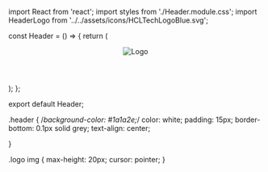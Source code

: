 import React from 'react';
import styles from './Header.module.css';
import HeaderLogo from '../../assets/icons/HCLTechLogoBlue.svg';

const Header = () => {
    return (
        <header className={styles.header}>
            <div className={styles.logo}>
            <img src={HeaderLogo} alt="Logo" />
            </div>
        </header>
    );
};

export default Header;

.header {
    /*background-color: #1a1a2e;*/
    color: white;
    padding: 15px;
    border-bottom: 0.1px solid grey;
    text-align: center;
    
    
}

.logo img {
  max-height: 20px;
  cursor: pointer;
}

